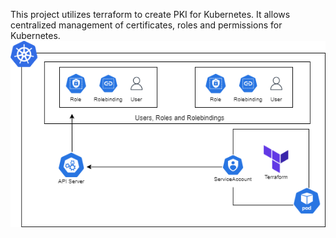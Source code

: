 This project utilizes terraform to create PKI for Kubernetes. It allows centralized management of certificates, roles and permissions for Kubernetes.
<img src="k8s-pki-infra-terraform.png">
